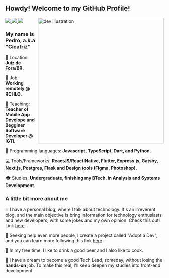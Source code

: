 ## Howdy! Welcome to my GitHub Profile!

<img src="https://image.freepik.com/free-vector/programmer-concept-illustration_114360-2417.jpg" min-width="400px" max-width="400px" width="400px" align="right" alt="dev illustration">

<p align="left">
  <a href="mailto:pedrocmello.bsi@gmail.com" alt="Gmail " target="_blank" rel="noreferrer noopener">
    <img src="https://img.shields.io/badge/-Gmail-FF0000?style=flat-square&labelColor=FF0000&logo=gmail&logoColor=white&link=mailto:pedrocmello.bsi@gmail.com" />
  </a>

  <a href="https://www.linkedin.com/in/pedro-c-mello/" alt="Linkedin" target="_blank" rel="noreferrer noopener">
    <img src="https://img.shields.io/badge/-Linkedin-0e76a8?style=flat-square&logo=Linkedin&logoColor=white&link=https://www.linkedin.com/in/pedro-c-mello/" />
  </a>

  <a href="https://api.whatsapp.com/send?phone=5532999255105&text=Fala,cicatriz!" alt="WhatsApp" target="_blank" rel="noreferrer noopener">
    <img src="https://img.shields.io/badge/-WhatsApp-25d366?style=flat-square&labelColor=25d366&logo=whatsapp&logoColor=white&link=https://api.whatsapp.com/send?phone=5532999255105&text=Fala,cicatriz!" />
  </a>
</p>  

### My name is Pedro, a.k.a "Cicatriz"

<p align="left">
  📌 Location: <strong>Juiz de Fora/BR.</strong>
</p>
<p align="left">
  💼 Job: <strong>Working remotely @ RCHLO.</strong>
</p>
<p align="left">
  📝 Teaching: <strong>Teacher of Mobile App Develope and Begginer Software Developer @ IGTI.</strong>
</p>
<p align="left">
  🚀 Programming languages: <strong>Javascript, TypeScript, Dart, and Python.</strong>
</p>
<p align="left">
  💻 Tools/Frameworks: <strong>ReactJS/React Native, Flutter, Express.js, Gatsby, Next.js, Postgres, Flask and Design tools (Figma, Photoshop).</strong>
</p>
<p align="left">
  🎓 Studies: <strong>Undergraduate, finishing my BTech. in Analysis and Systems Development.</strong>
</p>

### A little bit more about me

<p align="left">
  💡 I have a personal blog, where I talk about technology. It's an irreverent blog,  and the main objective is bring information for technology enthusiasts and new developers, with some jokes and my own opinion. Check this out! Link <a href="https://pedro-mello.netlify.app/" alt="blog link" target="_blank" rel="noreferrer noopener">here</a>.
</p>
<p align="left">
  🎯 Seeking help even more people, I create a project called "Adopt a Dev", and you can learn more following this link <a href="https://github.com/pedrocmello/adote-um-dev" alt="adopt a dev link" target="_blank" rel="noreferrer noopener">here</a>.
</p>
<p align="left">
  🍺 In my free time, I like to drink a good beer and I also like to cook.
</p>
<p align="left">
  🧭 I have a dream to become a good Tech Lead, someday, without losing the <strong>hands-on</strong> job. To make this real, I'll keep deepen my studies into front-end development.
</p>  
